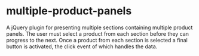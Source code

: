 # multiple-product-panels
A jQuery plugin for presenting multiple sections containing multiple product panels.  The user must select a product from each section before they can progress to the next. Once a product from each section is selected a final button is activated, the click event of which handles the data.

